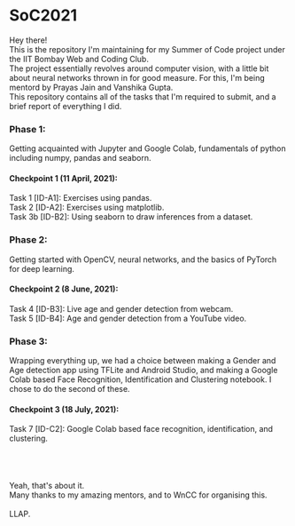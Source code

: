 # SoC2021
Hey there! \
This is the repository I'm maintaining for my Summer of Code project under the IIT Bombay Web and Coding Club. \
The project essentially revolves around computer vision, with a little bit about neural networks thrown in for good measure. For this, I'm being mentord by Prayas Jain and Vanshika Gupta. \
This repository contains all of the tasks that I'm required to submit, and a brief report of everything I did. 

 
### Phase 1: 
Getting acquainted with Jupyter and Google Colab, fundamentals of python including numpy, pandas and seaborn. 
#### Checkpoint 1 (11 April, 2021): 
Task 1 [ID-A1]: Exercises using pandas. \
Task 2 [ID-A2]: Exercises using matplotlib.\
Task 3b [ID-B2]: Using seaborn to draw inferences from a dataset. 


### Phase 2: 
Getting started with OpenCV, neural networks, and the basics of PyTorch for deep learning. 
#### Checkpoint 2 (8 June, 2021): 
Task 4 [ID-B3]: Live age and gender detection from webcam. \
Task 5 [ID-B4]: Age and gender detection from a YouTube video. 


### Phase 3: 
Wrapping everything up, we had a choice between making a Gender and Age detection app using TFLite and Android Studio, and making a Google Colab based Face Recognition, Identification and Clustering notebook. I chose to do the second of these. 
#### Checkpoint 3 (18 July, 2021): 
Task 7 [ID-C2]: Google Colab based face recognition, identification, and clustering. \
\
\
\
\
Yeah, that's about it. \
Many thanks to my amazing mentors, and to WnCC for organising this. \
\
LLAP.


